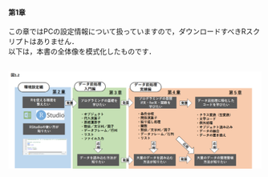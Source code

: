#### 第1章
この章ではPCの設定情報について扱っていますので，ダウンロードすべきRスクリプトはありません．<br>
以下は，本書の全体像を模式化したものです．<br><br>

![図1.2](./figure01.2.png)


